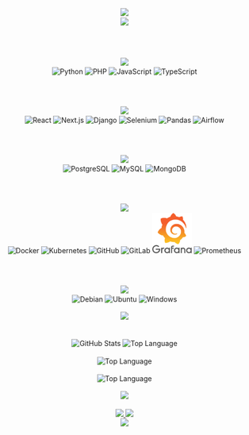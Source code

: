 <!-- Cabeçalho Épico com GIF Animado -->
<!-- <img width="100%" src="https://capsule-render.vercel.app/api?type=waving&height=100&color=8fc3e3"/> -->
<div align="center">
  <img src="https://readme-typing-svg.herokuapp.com?font=Fira+Code&size=22&pause=1000&color=798790&center=true&vCenter=true&width=900&lines=⚡Wuotans⚡;Fullstack+e+DevOps;Seja+bem-vindo!" />
</div>

<div align="center">
  <img src="https://media4.giphy.com/media/v1.Y2lkPTc5MGI3NjExdjZ0cXkxcDEwMHZneDlwbTBxbDRucXg5Z2JsaDd2OXdocXVxOGNsZCZlcD12MV9pbnRlcm5hbF9naWZfYnlfaWQmY3Q9Zw/ramBbsu5kGc8AJHd1h/giphy.gif" width="30%" />
</div>


<br></br>

<div align="center">
    <img src="https://readme-typing-svg.herokuapp.com?font=Fira+Code&size=22&pause=1000&color=798790&center=true&vCenter=true&width=900&lines=🔮 Linguagens">
</div>
<div align="center">
  <img src="https://assets-v2.lottiefiles.com/a/62e02bc6-116f-11ee-aeb0-077c335b3c67/XpwfUikILP.gif" width="100" title="Python">
  <img src="https://media.licdn.com/dms/image/v2/D5622AQGl6RjAtCbIbw/feedshare-shrink_800/feedshare-shrink_800/0/1681191300659?e=2147483647&v=beta&t=-l1SSej1QADc4hw-KvNm-U8MiXjTuHhOQI1QiKc3nDM" width="100" title="PHP">
  <img src="https://miro.medium.com/v2/resize:fit:960/1*-tOldEbfjijxn9VqZeULqg.gif" width="100" title="JavaScript">
  <img src="https://media.tenor.com/16OA1pbdWYYAAAAM/typehero-typescript.gif" width="100" title="TypeScript">
</div>

<br></br>
<div align="center">
    <img src="https://readme-typing-svg.herokuapp.com?font=Fira+Code&size=22&pause=1000&color=798790&center=true&vCenter=true&width=900&lines=⚔️ Frameworks">
</div>

<div align="center">
  <img src="https://media.giphy.com/media/eNAsjO55tPbgaor7ma/giphy.gif" width="100" title="React">
  <img src="https://allma.si/blog/wp-content/uploads/2020/12/nextjs-app.gif" width="100" title="Next.js">
  <img src="https://maxmautner.com/public/images/django.gif" width="100" title="Django">
  <img src="https://upload.wikimedia.org/wikipedia/commons/d/d5/Selenium_Logo.png" width="73" title="Selenium">
  <img src="https://miro.medium.com/v2/resize:fit:300/0*IeKuNMsyN2vPzJFp.png" width="90" title="Pandas">
  <img src="https://airflow.apache.org/docs/apache-airflow/1.10.6/_images/pin_large.png" width="80" title="Airflow">
</div>


<br></br>
<div align="center">
    <img src="https://readme-typing-svg.herokuapp.com?font=Fira+Code&size=22&pause=1000&color=798790&center=true&vCenter=true&width=900&lines=🏰 Bancos de Dados">
</div>

<div align="center">
  <img src="https://images.ctfassets.net/6yom6slo28h2/fJUJrqHAzWweaJZvNXgWS/446631a4e2f0cc825292c982c12e173a/postgresql.jpg" width="100" title="PostgreSQL">
  <img src="https://codigofacil.com.br/wp-content/uploads/2025/03/mysql-imagem.jpg" width="130" title="MySQL">
  <img src="https://media.licdn.com/dms/image/v2/D4D12AQETgv5fMiYEXA/article-cover_image-shrink_720_1280/article-cover_image-shrink_720_1280/0/1677609185621?e=2147483647&v=beta&t=Ora_YKTAmDz3efeDirq2YQ7INd_unqaFZ13TheQc_60" width="108" title="MongoDB">
</div>

<br></br>
<div align="center">
    <img src="https://readme-typing-svg.herokuapp.com?font=Fira+Code&size=22&pause=1000&color=798790&center=true&vCenter=true&width=900&lines=🛠️ Ferramentas">
</div>
<div align="center">
  <img src="https://i.pinimg.com/originals/f5/5e/80/f55e8059ea945abfd6804b887dd4a0af.gif" width="80" title="Docker">
  <img src="https://accuknox.com/wp-content/uploads/kubernetes-hero-animation.gif" width="80" title="Kubernetes">
  <img src="https://media.giphy.com/avatars/mwooodward/cIe5MvDvX4Vc.gif" width="80" title="GitHub">
  <img src="https://gitlab.com/uploads/-/system/project/avatar/37453574/logo.gif" width="80" title="GitLab">
  <img src="https://raw.githubusercontent.com/DiptoChakrabarty/DiptoChakrabarty/master/assets/grafana.gif" width="80" title="Grafana">
  <img src="https://substackcdn.com/image/fetch/f_auto,q_auto:good,fl_progressive:steep/https%3A%2F%2Fsubstack-post-media.s3.amazonaws.com%2Fpublic%2Fimages%2F8e7a926b-5504-433d-a177-d0d2eb2e90ec_427x467.gif" width="80" title="Prometheus">
</div>

<br></br>
<div align="center">
    <img src="https://readme-typing-svg.herokuapp.com?font=Fira+Code&size=22&pause=1000&color=798790&center=true&vCenter=true&width=900&lines=🖥️ Servidores">
</div>

<div align="center">
  <img src="https://blog.desdelinux.net/wp-content/uploads/2011/07/logo_debian.gif" width="90" title="Debian">
  <img src="https://ubuntucommunity.s3.us-east-2.amazonaws.com/original/2X/e/ed843b9c2fd84a44bc0ae856bdc45398185d94ad.gif" width="185" title="Ubuntu">
  <img src="https://cdn.dribbble.com/userupload/21676836/file/original-5879c9634e16e3a53f90e2fd5d09faa4.gif" width="160" title="Windows">
</div>

<br>
<div align="center">
    <img src="https://readme-typing-svg.herokuapp.com?font=Fira+Code&size=22&pause=1000&color=798790&center=true&vCenter=true&width=900&lines=🧩 Stats">
</div>
<div align="center">
<br>

<div align="center">
  <br>  
  <img
    height=190
    align="center"
    alt="GitHub Stats"
    src="https://github-readme-stats.vercel.app/api/?username=Wuotans&show_icons=true&count_private=true&rank_icon=github&theme=dark&font=Iosevka"
  />
  <img
    height=190
    align="center"
    alt="Top Language"
    src="https://github-readme-stats.vercel.app/api/top-langs/?username=wuotans&layout=compact&font=Iosevka&langs_count=16&theme=dark"
  />
  <br>
  <br>
  <img
    align="center"
    alt="Top Language"
    src="https://github-profile-summary-cards.vercel.app/api/cards/profile-details?username=wuotans&theme=dark"
  />
  <br>
  <br>
  <img
    height=154
    align="center"
    alt="Top Language"
    src="https://github-readme-streak-stats.herokuapp.com?user=wuotans&theme=dark&card_width=885"
  />
  </div>


<br>
<div align="center">
    <img src="https://readme-typing-svg.herokuapp.com?font=Fira+Code&size=22&pause=1000&color=798790&center=true&vCenter=true&width=900&lines=📬 Contato">
</div>
<div align="center">
<br>

<div align="center">
  <a href="https://github.com/wuotans">
    <img src="https://img.shields.io/badge/GitHub-Wuotans-8A2BE2?style=for-the-badge&logo=github">
  </a>
  <a href="https://www.linkedin.com/in/matheus-patryck-5a1398106/" target="_blank">
    <img src="https://img.shields.io/badge/LinkedIn-Matheus%20Patryck-0A66C2?style=for-the-badge&logo=linkedin&logoColor=white">
  </a>
  <div align="center">
  <img src="https://i.pinimg.com/originals/3d/bd/c5/3dbdc5948be0594c2ac2920af9f7fad3.gif" width="900">
  </div>
</div>


